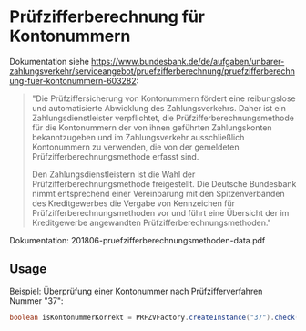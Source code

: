 # Prüfzifferberechnung für Kontonummern

Dokumentation siehe <https://www.bundesbank.de/de/aufgaben/unbarer-zahlungsverkehr/serviceangebot/pruefzifferberechnung/pruefzifferberechnung-fuer-kontonummern-603282>:

> "Die Prüfziffersicherung von Kontonummern fördert eine reibungslose und automatisierte Abwicklung des Zahlungsverkehrs. Daher ist ein Zahlungsdienstleister verpflichtet, die Prüfzifferberechnungsmethode für die Kontonummern der von ihnen geführten Zahlungskonten bekanntzugeben und im Zahlungsverkehr ausschließlich Kontonummern zu verwenden, die von der gemeldeten Prüfzifferberechnungsmethode erfasst sind.
> 
> Den Zahlungsdienstleistern ist die Wahl der Prüfzifferberechnungsmethode freigestellt. Die Deutsche Bundesbank nimmt entsprechend einer Vereinbarung mit den Spitzenverbänden des Kreditgewerbes die Vergabe von Kennzeichen für Prüfzifferberechnungsmethoden vor und führt eine Übersicht der im Kreditgewerbe angewandten Prüfzifferberechnungsmethoden."

Dokumentation: 201806-pruefzifferberechnungsmethoden-data.pdf

## Usage

Beispiel: Überprüfung einer Kontonummer nach Prüfzifferverfahren Nummer "37":

```java
boolean isKontonummerKorrekt = PRFZVFactory.createInstance("37").check("624315");
```
